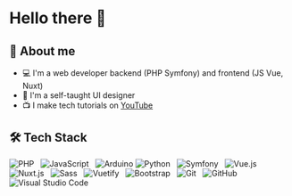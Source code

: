 # Hello there 👋

## 📖 About me

- 💻 I'm a web developer backend (PHP Symfony) and frontend (JS Vue, Nuxt)
- 🎨 I'm a self-taught UI designer
- 📺 I make tech tutorials on [YouTube](https://www.youtube.com/c/ProgramoErgoSum)

## 🛠 Tech Stack

![PHP](https://img.shields.io/badge/-PHP-05122A?style=flat&logo=php)
&nbsp;
![JavaScript](https://img.shields.io/badge/-JavaScript-05122A?style=flat&logo=javascript)
&nbsp;
![Arduino](https://img.shields.io/badge/-Arduino-05122A?style=flat&logo=Arduino)
![Python](https://img.shields.io/badge/-Python-05122A?style=flat&logo=Python)
&nbsp;
![Symfony](https://img.shields.io/badge/-Symfony-05122A?style=flat&logo=symfony)
&nbsp;
![Vue.js](https://img.shields.io/badge/-Vue.js-05122A?style=flat&logo=vue.js)
&nbsp;
![Nuxt.js](https://img.shields.io/badge/-Nuxt.js-05122A?style=flat&logo=nuxt.js)
&nbsp;
![Sass](https://img.shields.io/badge/-Sass-05122A?style=flat&logo=Sass)
&nbsp;
![Vuetify](https://img.shields.io/badge/-Vuetify-05122A?style=flat&logo=Vuetify)
&nbsp;
![Bootstrap](https://img.shields.io/badge/-Bootstrap-05122A?style=flat&logo=bootstrap)
&nbsp;
![Git](https://img.shields.io/badge/-Git-05122A?style=flat&logo=git)
&nbsp;
![GitHub](https://img.shields.io/badge/-GitHub-05122A?style=flat&logo=github)
&nbsp;
![Visual Studio Code](https://img.shields.io/badge/-Visual%20Studio%20Code-05122A?style=flat&logo=visual-studio-code)
